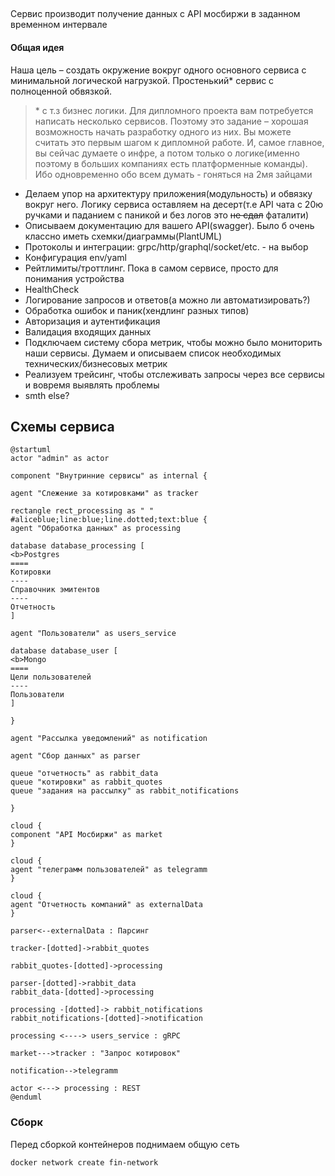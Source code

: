 ##
Сервис производит получение данных с API мосбиржи в заданном временном интервале


#### Общая идея
Наша цель – создать окружение вокруг одного основного сервиса с минимальной логической нагрузкой.
Простенький* сервис c полноценной обвязкой.


> \* c т.з бизнес логики.
Для дипломного проекта вам потребуется написать несколько сервисов. Поэтому это задание – хорошая возможность начать разработку одного из них. Вы можете считать это первым шагом к дипломной работе. И, самое главное, вы сейчас думаете о инфре, а потом только о логике(именно поэтому в больших компаниях есть платформенные команды). Ибо одновременно обо всем думать - гоняться на 2мя зайцами


- Делаем упор на архитектуру приложения(модульность) и обвязку вокруг него. Логику сервиса оставляем на десерт(т.е API чата c 20ю ручками и паданием с паникой и без логов это ~~не сдал~~ фаталити)
- Описываем документацию для вашего API(swagger). Было б очень классно иметь схемки/диаграммы(PlantUML)
- Протоколы и интеграции: grpc/http/graphql/socket/etc. - на выбор
- Конфигурация env/yaml
- Рейтлимиты/троттлинг. Пока в самом сервисе, просто для понимания устройства
- HealthCheck
- Логирование запросов и ответов(а можно ли автоматизировать?)
- Обработка ошибок и паник(хендлинг разных типов)
- Авторизация и аутентификация
- Валидация входящих данных
- Подключаем систему сбора метрик, чтобы можно было мониторить наши сервисы. Думаем и описываем список необходимых технических/бизнесовых метрик
- Реализуем трейсинг, чтобы отслеживать запросы через все сервисы и вовремя выявлять проблемы
- smth else?

## Схемы сервиса
```plantuml
@startuml
actor "admin" as actor

component "Внутринние сервисы" as internal {

agent "Слежение за котировками" as tracker

rectangle rect_processing as " " #aliceblue;line:blue;line.dotted;text:blue {
agent "Обработка данных" as processing 

database database_processing [
<b>Postgres
====
Котировки
----
Справочник эмитентов
----
Отчетность
]

agent "Пользователи" as users_service

database database_user [
<b>Mongo
====
Цели пользователей
----
Пользователи
]

}

agent "Рассылка уведомлений" as notification

agent "Сбор данных" as parser

queue "отчетность" as rabbit_data
queue "котировки" as rabbit_quotes 
queue "задания на рассылку" as rabbit_notifications

}

cloud {
component "API Мосбиржи" as market
}

cloud {
agent "телеграмм пользователей" as telegramm
}

cloud {
agent "Отчетность компаний" as externalData
}

parser<--externalData : Парсинг

tracker-[dotted]->rabbit_quotes

rabbit_quotes-[dotted]->processing

parser-[dotted]->rabbit_data
rabbit_data-[dotted]->processing

processing -[dotted]-> rabbit_notifications
rabbit_notifications-[dotted]->notification

processing <----> users_service : gRPC

market--->tracker : "Запрос котировок"

notification-->telegramm

actor <---> processing : REST
@enduml
```

### Сборк
Перед сборкой контейнеров поднимаем общую сеть
```
docker network create fin-network
```